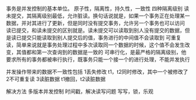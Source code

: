 事务是并发控制的基本单位。
原子性，隔离性，持久性，一致性
四种隔离级别
读未提交，其隔离级别最低，允许脏读。换句话说就是，如果一个事务正在处理某一数据，并对其进行了更新，但是同时没有提交事务，允许另一个事务也可以访问
读已提交，和读未提交的区别就是。读未提交可以读取到别人没有提交的数据，但是读已提交只能读取到别人提交后的值，事务进行的中间值不会读取到
可重复读，简单来说就是事务处理过程中多次读取同一个数据的时候，这个值不会发生改变，其值都和第一次查询到的数据是一致的
可串行化，是最严格的隔离级别，他要求所有的事务都被串行执行，既事务只能一个接一个的进行处理，不能并发执行

并发操作带来的数据不一致性包括
1丢失修改 t1，t2同时修改，其中一个被修改了
2不可重复读 
3读脏数据 t1撤回，t2读脏数据

解决方法
多版本并发控制 时间戳，解决读写问题
写写，锁，乐观